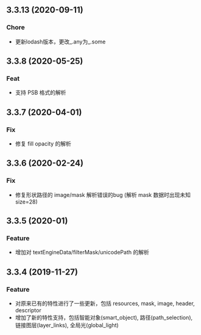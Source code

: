 <a name="3.3.13"></a>

## 3.3.13  (2020-09-11)

### Chore

* 更新lodash版本，更改_.any为_.some

<a name="3.3.8"></a>

## 3.3.8  (2020-05-25)

### Feat

* 支持 PSB 格式的解析

<a name="3.3.7"></a>

## 3.3.7  (2020-04-01)

### Fix

* 修复 fill opacity 的解析 

<a name="3.3.6"></a>

## 3.3.6  (2020-02-24)

### Fix

* 修复形状路径的 image/mask 解析错误的bug (解析 mask 数据时出现未知 size=28)

<a name="3.3.5"></a>

## 3.3.5  (2020-01)

### Feature

* 增加对 textEngineData/filterMask/unicodePath 的解析

<a name="3.3.4"></a>

## 3.3.4  (2019-11-27)

### Feature

* 对原来已有的特性进行了一些更新，包括 resources, mask, image, header, descriptor
* 增加了新的特性支持，包括智能对象(smart_object), 路径(path_selection), 链接图层(layer_links), 全局光(global_light)